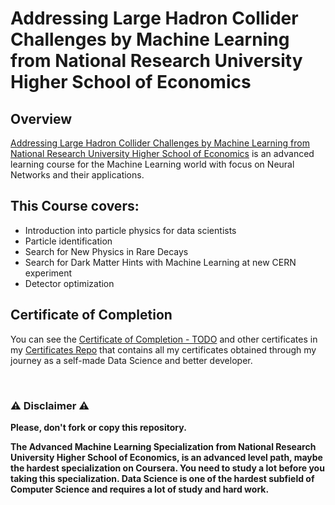 # Addressing Large Hadron Collider Challenges by Machine Learning from National Research University Higher School of Economics

## Overview
[Addressing Large Hadron Collider Challenges by Machine Learning from National Research University Higher School of Economics](https://www.coursera.org/learn/hadron-collider-machine-learning) is an advanced learning course for the Machine Learning world with focus on Neural Networks and their applications.

## This Course covers:

- Introduction into particle physics for data scientists
- Particle identification
- Search for New Physics in Rare Decays
- Search for Dark Matter Hints with Machine Learning at new CERN experiment
- Detector optimization

## Certificate of Completion
You can see the [Certificate of Completion - TODO](TODO) and other certificates in my [Certificates Repo](https://github.com/AlessandroCorradini/Certificates) that contains all my certificates obtained through my journey as a self-made Data Science and better developer.

<br/>

### ⚠️ Disclaimer ⚠️
**Please, don't fork or copy this repository.**

**The Advanced Machine Learning Specialization from National Research University Higher School of Economics, is an advanced level path, maybe the hardest specialization on Coursera. You need to study a lot before you taking this specialization. Data Science is one of the hardest subfield of Computer Science and requires a lot of study and hard work.**